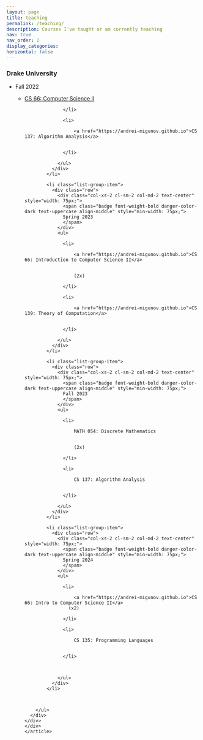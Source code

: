 ```yaml
---
layout: page
title: teaching
permalink: /teaching/
description: Courses I've taught or am currently teaching
nav: true
nav_order: 2
display_categories: 
horizontal: false
---
```


<article>
<div class="cv">
<div class="card mt-3 p-3">
      <h3 class="card-title font-weight-medium">Drake University</h3>
      <div>
        <ul class="card-text font-weight-light list-group list-group-flush">
            <li class="list-group-item">
              <div class="row">
                <div class="col-xs-2 cl-sm-2 col-md-2 text-center" style="width: 75px;">
                  <span class="badge font-weight-bold danger-color-dark text-uppercase align-middle" style="min-width: 75px;">
                  Fall 2022
                  </span>
                </div>
                <ul>
                  <li>
                      <a href="https://andrei-migunov.github.io">CS 66: Computer Science II</a>
                                   
                    
                  </li>
                  
                  <li>
                    
                      <a href="https://andrei-migunov.github.io">CS 137: Algorithm Analysis</a>
                    
                    
                  </li>
                  
                </ul>
              </div>
            </li>
          
            <li class="list-group-item">
              <div class="row">
                <div class="col-xs-2 cl-sm-2 col-md-2 text-center" style="width: 75px;">
                  <span class="badge font-weight-bold danger-color-dark text-uppercase align-middle" style="min-width: 75px;">
                  Spring 2023
                  </span>
                </div>
                <ul>
                  
                  <li>
                    
                      <a href="https://andrei-migunov.github.io">CS 66: Introduction to Computer Science II</a>
                    
                    
                      (2x)
                    
                  </li>
                  
                  <li>
                    
                      <a href="https://andrei-migunov.github.io">CS 139: Theory of Computation</a>
                    
                    
                  </li>
                  
                </ul>
              </div>
            </li>
          
            <li class="list-group-item">
              <div class="row">
                <div class="col-xs-2 cl-sm-2 col-md-2 text-center" style="width: 75px;">
                  <span class="badge font-weight-bold danger-color-dark text-uppercase align-middle" style="min-width: 75px;">
                  Fall 2023
                  </span>
                </div>
                <ul>
                  
                  <li>
                    
                      MATH 054: Discrete Mathematics
                    
                    
                      (2x)
                    
                  </li>
                  
                  <li>
                    
                      CS 137: Algorithm Analysis
                    
                    
                  </li>
                  
                </ul>
              </div>
            </li>
          
            <li class="list-group-item">
              <div class="row">
                <div class="col-xs-2 cl-sm-2 col-md-2 text-center" style="width: 75px;">
                  <span class="badge font-weight-bold danger-color-dark text-uppercase align-middle" style="min-width: 75px;">
                  Spring 2024
                  </span>
                </div>
                <ul>
                  
                  <li>
                    
                      <a href="https://andrei-migunov.github.io">CS 66: Intro to Computer Science II</a>
                    (x2)
                    
                  </li>
                  
                  <li>
                    
                      CS 135: Programming Languages
                    
                    
                  </li>
                  
     
                  
                </ul>
              </div>
            </li>
          

          
        </ul>
      </div>
    </div>
    </div>
    </article>
